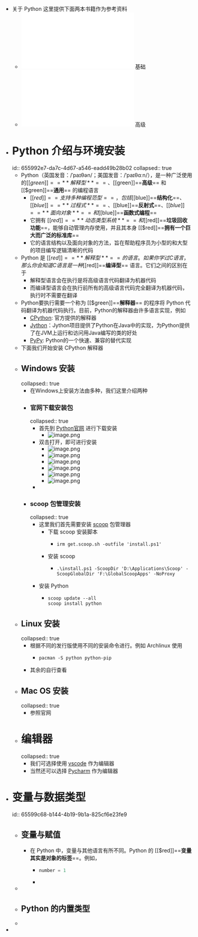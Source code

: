 - 关于 Python 这里提供下面两本书籍作为参考资料
	- ![Python编程：从入门到实践.pdf](../assets/Python编程：从入门到实践_1700372927021_0.pdf)  基础
	- ![流畅的 Python（第2版）.pdf](../assets/流畅的_Python（第2版）_1700372907463_0.pdf) 高级
- # Python 介绍与环境安装
  id:: 655992e7-da7c-4d67-a546-eadd49b28b02
  collapsed:: true
	- Python（英国发音：/ˈpaɪθən/；美国发音：/ˈpaɪθɑːn/），是一种广泛使用的[[$green]]==**解释型**==、[[$green]]==**高级**== 和 [[$green]]==**通用**== 的编程语言
		- [[$red]]==支持多种编程范型==，包括 [[$blue]]==**结构化**==、[[$blue]]==**过程式**==、[[$blue]]==**反射式**==、[[$blue]]==**面向对象**== 和 [[$blue]]==**函数式编程**==
		- 它拥有 [[$red]]==**动态类型系统**== 和 [[$red]]==**垃圾回收功能**==，能够自动管理内存使用，并且其本身 [[$red]]==**拥有一个巨大而广泛的标准库**==
		- 它的语言结构以及面向对象的方法，旨在帮助程序员为小型的和大型的项目编写逻辑清晰的代码
	- Python 是 [[$red]]==**解释型**== 的语言。如果你学过 C 语言，那么你会知道 C 语言是一种 [[$red]]==**编译型**== 语言。它们之间的区别在于
		- 解释型语言会在执行是将高级语言代码翻译为机器代码
		- 而编译型语言会在执行前所有的高级语言代码完全翻译为机器代码，执行时不需要在翻译
	- Python要执行需要一个称为 [[$green]]==**解释器**== 的程序将 Python 代码翻译为机器代码执行。目前，Python的解释器由许多语言实现，例如
		- [CPython](https://www.python.org/): 官方提供的解释器
		- [Jython](https://www.jython.org/)：Jython项目提供了Python在Java中的实现，为Python提供了在JVM上运行和访问用Java编写的类的好处
		- [PyPy](https://www.pypy.org/): Python的一个快速、兼容的替代实现
	- 下面我们开始安装 CPython 解释器
	- ## Windows 安装
	  collapsed:: true
		- 在Windows上安装方法由多种，我们这里介绍两种
		- ### 官网下载安装包
		  collapsed:: true
			- 首先到 [Python官网](https://www.python.org/downloads/) 进行下载安装
				- ![image.png](../assets/image_1700369647673_0.png)
			- 双击打开，即可进行安装
				- ![image.png](../assets/image_1700369667117_0.png)
				- ![image.png](../assets/image_1700369739322_0.png)
				- ![image.png](../assets/image_1700369790901_0.png)
				- ![image.png](../assets/image_1700369865416_0.png)
				- ![image.png](../assets/image_1700369923040_0.png)
				- ![image.png](../assets/image_1700370075308_0.png)
			-
		- ### scoop 包管理安装
		  collapsed:: true
			- 这里我们首先需要安装 [scoop](https://scoop.sh/) 包管理器
				- 下载 scoop 安装脚本
					- ```shell
					  irm get.scoop.sh -outfile 'install.ps1'
					  ```
				- 安装 scoop
					- ```shell
					  .\install.ps1 -ScoopDir 'D:\Applications\Scoop' -ScoopGlobalDir 'F:\GlobalScoopApps' -NoProxy
					  ```
			- 安装 Python
				- ```shell
				  scoop update --all
				  scoop install python
				  ```
	- ## Linux 安装
	  collapsed:: true
		- 根据不同的发行版使用不同的安装命令进行。例如 Archlinux 使用
			- ```shell
			  pacman -S python python-pip
			  ```
		- 其余的自行查看
	- ## Mac OS 安装
	  collapsed:: true
		- 参照官网
	- # 编辑器
	  collapsed:: true
		- 我们可选择使用 [vscode](https://code.visualstudio.com/) 作为编辑器
		- 当然还可以选择 [Pycharm](https://www.jetbrains.com/pycharm/) 作为编辑器
- # 变量与数据类型
  id:: 65599c68-b144-4b19-9b1a-825cf6e23fe9
	- ## 变量与赋值
		- 在 Python 中，变量与其他语言有所不同。Python 的 [[$red]]==**变量其实是对象的标签**==。例如，
			- ```python
			  number = 1
			  ```
			-
	-
	- ## Python 的内置类型
	-
-